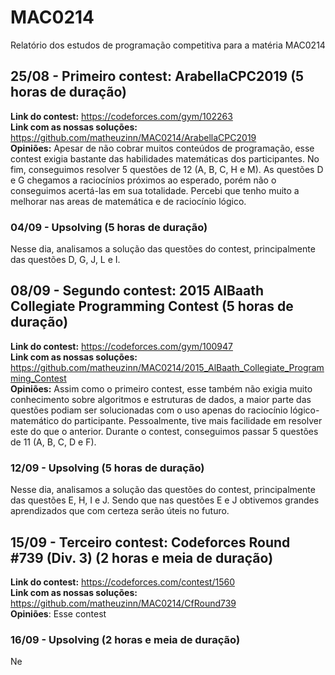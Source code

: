 # MAC0214
Relatório dos estudos de programação competitiva para a matéria MAC0214

## 25/08 - Primeiro contest: ArabellaCPC2019 (5 horas de duração)
**Link do contest:** https://codeforces.com/gym/102263 \
**Link com as nossas soluções:** https://github.com/matheuzinn/MAC0214/ArabellaCPC2019 \
**Opiniões:** Apesar de não cobrar muitos conteúdos de programação, esse contest exigia bastante das habilidades matemáticas dos participantes. No fim, conseguimos resolver 5 questões de 12 (A, B, C, H e M). As questões D e G chegamos a raciocínios próximos ao esperado, porém não o conseguimos acertá-las em sua totalidade. Percebi que tenho muito a melhorar nas areas de matemática e de raciocínio lógico.
### 04/09 - Upsolving (5 horas de duração)
Nesse dia, analisamos a solução das questões do contest, principalmente das questões D, G, J, L e I.

## 08/09 - Segundo contest: 2015 AlBaath Collegiate Programming Contest (5 horas de duração)
**Link do contest:** https://codeforces.com/gym/100947 \
**Link com as nossas soluções:** https://github.com/matheuzinn/MAC0214/2015_AlBaath_Collegiate_Programming_Contest \
**Opiniões:** Assim como o primeiro contest, esse também não exigia muito conhecimento sobre algoritmos e estruturas de dados, a maior parte das questões podiam ser solucionadas com o uso apenas do raciocínio lógico-matemático do participante. Pessoalmente, tive mais facilidade em resolver este do que o anterior. Durante o contest, conseguimos passar 5 questões de 11 (A, B, C, D e F).
### 12/09 - Upsolving (5 horas de duração)
Nesse dia, analisamos a solução das questões do contest, principalmente das questões E, H, I e J. Sendo que nas questões E e J obtivemos grandes aprendizados que com certeza serão úteis no futuro.

## 15/09 - Terceiro contest: Codeforces Round #739 (Div. 3) (2 horas e meia de duração)
**Link do contest:** https://codeforces.com/contest/1560 \
**Link com as nossas soluções:** https://github.com/matheuzinn/MAC0214/CfRound739 \
**Opiniões**: Esse contest 
### 16/09 - Upsolving (2 horas e meia de duração)
Ne
